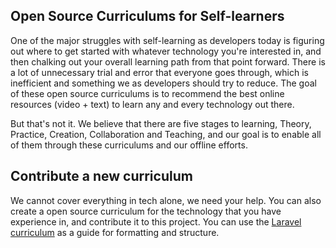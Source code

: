 ## Open Source Curriculums for Self-learners

One of the major struggles with self-learning as developers today is figuring out where to get started with whatever technology you're interested in, and then chalking out your overall learning path from that point forward. There is a lot of unnecessary trial and error that everyone goes through, which is inefficient and something we as developers should try to reduce. The goal of these open source curriculums is to recommend the best online resources (video + text) to learn any and every technology out there. 

But that's not it. We believe that there are five stages to learning, Theory, Practice, Creation, Collaboration and Teaching, and our goal is to enable all of them through these curriculums and our offline efforts.

## Contribute a new curriculum
We cannot cover everything in tech alone, we need your help. You can also create a open source curriculum for the technology that you have experience in, and contribute it to this project. You can use the [Laravel curriculum](https://github.com/coderplex/learn/blob/master/web-dev/Backend/Learn-Laravel.md) as a guide for formatting and structure. 
